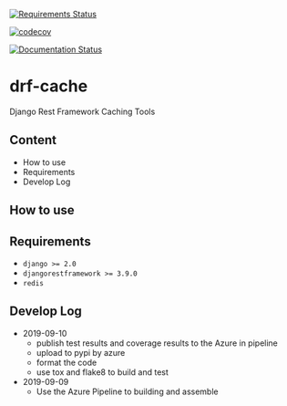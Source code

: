 [![Requirements Status](https://requires.io/github/rainytooo/drf-cache/requirements.svg?branch=master)](https://requires.io/github/rainytooo/drf-cache/requirements/?branch=master)

[![codecov](https://codecov.io/gh/rainytooo/drf-cache/branch/master/graph/badge.svg)](https://codecov.io/gh/rainytooo/drf-cache)

[![Documentation Status](https://readthedocs.org/projects/drf-cache/badge/?version=latest)](https://drf-cache.readthedocs.io/en/latest/?badge=latest)
     

# drf-cache

Django Rest Framework Caching Tools

## Content

* How to use
* Requirements
* Develop Log



## How to use

## Requirements

* `django >= 2.0`
* `djangorestframework >= 3.9.0`
* `redis`

## Develop Log


* 2019-09-10
    - publish test results and coverage results to the Azure in pipeline
    - upload to pypi by azure
    - format the code
    - use tox and flake8 to build and test
* 2019-09-09
    - Use the Azure Pipeline to building and assemble
    
    
